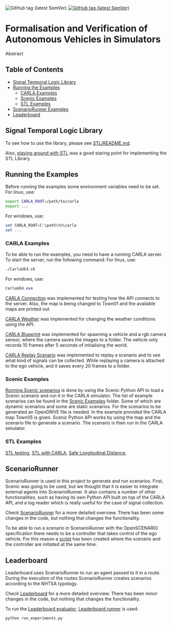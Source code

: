 ![GitHub tag (latest SemVer)](https://img.shields.io/badge/keywords-STL%2CCARLA%2CVerification-red)
[![GitHub tag (latest SemVer)](https://img.shields.io/github/tag/carla-simulator/scenario_runner.svg)](https://github.com/carla-simulator/carla/tree/0.9.13)

Formalisation and Verification of Autonomous Vehicles in Simulators
========================
Abstract


Table of Contents
-----------------
- [Signal Temporal Logic Library](#signal-temporal-logic-library)
- [Running the Examples](#running-the-examples)
  - [CARLA Examples](#carla-examples)
  - [Scenic Examples](#scenic-examples)
  - [STL Examples](#stl-examples)
- [ScenarioRunner Examples](#scenariorunner)
- [Leaderboard](#leaderboard)

Signal Temporal Logic Library
-----------------------------
To see how to use the library, please see [STL/README.md](STL/README.md).

Also, [playing around with STL](testing_stl_without_library.py) was a good staring point for implementing the STL Library.

Running the Examples
---------------------
Before running the examples some environment variables need to be set.
For linux, use:
```bash
export CARLA_ROOT=/path/to/carla
export ...
```
For windows, use:
```powershell
set CARLA_ROOT=C:\path\to\carla
set ...
```

### CARLA Examples
To be able to run the examples, you need to have a running CARLA server. To start the server, run the following command:
For linux, use:
```bash
./CarlaUE4.sh
```
For windows, use:
```powershell
CarlaUE4.exe
```

[CARLA Connection](CARLA%20examples/carla_connection.py) was implemented for testing how the API connects to the server. Also, the map is being changed to Town01 and the available maps are printed out.

[CARLA Weather](CARLA%20examples/carla_weather.py) was implemented for changing the weather conditions using the API.

[CARLA Blueprint](CARLA%20examples/carla_blueprint.py) was implemented for spawning a vehicle and a rgb camera sensor, where the camera saves the images to a folder. The vehicle only records 10 frames after 5 seconds of initialising the world.

[CARLA Replay Scenario](CARLA%20examples/replay_scenario.py) was implemented to replay a scenario and to see what kind of signals can be collected. While replaying a camera is attached to the ego vehicle, and it saves every 20 frames to a folder.


### Scenic Examples
[Running Scenic scenarios](Scenic%20examples/run_scenario.py) is done by using the Scenic Python API to load a Scenic scenario and run it in the CARLA simulator.
The list of example scenarios can be found in the [Scenic Examples](Scenic%20examples) folder. Some of which are dynamic scenarios and some are static scenarios.
For the scenarios to be generated an OpenDRIVE file is needed. In the example provided the CARLA map Town05 is given.
Scenic Python API works by using the map and the scenario file to generate a scenario. The scenario is then run in the CARLA simulator.


### STL Examples
[STL testing](STL_example.py), [STL with CARLA](STL_CARLA_example.py), [Safe Longitudinal Distance](safe_distance_example.py),


ScenarioRunner
--------------
ScenarioRunner is used in this project to generate and run scenarios. First, Scenic was going to be used, but we thought that it is easier to integrate external agents into ScenarioRunner.
It also contains a number of other functionalities, such as having its own Python API built on top of the CARLA API, and a log reader which is really useful for the case of signal collection.

Check [ScenarioRunner](scenario_runner/README.md) for a more detailed overview. There has been some changes in the code, but nothing that changes the functionality.

To be able to run a scenario in ScenarioRunner with the OpenSCENARIO specification there needs to be a controller that takes control of the ego vehicle.
For this reason a [script](run_scenario.py) has been created where the scenario and the controller are initiated at the same time.

Leaderboard
-----------
Leaderboard uses ScenarioRunner to run an agent passed to it in a route. During the execution of the routes ScenarioRunner creates scenarios according to the NHTSA typology.

Check [Leaderboard](leaderboard/README.md) for a more detailed overview. There has been minor changes in the code, but nothing that changes the functionality.

To run the [Leaderboard evaluator](leaderboard/leaderboard/leaderboard_evaluator.py), [Leaderboard runner](leaderboard/scripts/run_evaluation.py) is used:
```bash
python run_experiments.py
```
